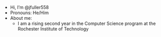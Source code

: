 - Hi, I’m @jfuller558
- Pronouns: He/Him
- About me:
  * I am a rising second year in the Computer Science program at the Rochester Institute of Technology

<!---
jfuller558/jfuller558 is a ✨ special ✨ repository because its `README.md` (this file) appears on your GitHub profile.
You can click the Preview link to take a look at your changes.
--->
